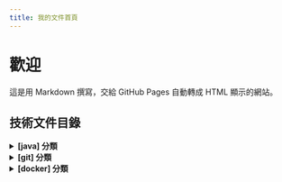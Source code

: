 ```yaml
---
title: 我的文件首頁
---
```


# 歡迎
這是用 Markdown 撰寫，交給 GitHub Pages 自動轉成 HTML 顯示的網站。

<!--生成區域Start-->
## 技術文件目錄

<details>
<summary><strong>[java] 分類</strong></summary>

<ul>
  <li>
    <a href="java/原生功能/">[java] java原生功能</a>
    <ul>
      <li>關鍵字: <code>abstract</code>, <code>interface</code>, <code>casting</code></li>
    </ul>
  </li>
  <li>
    <a href="java/多端口接收請求/">[java] 多端口接收請求</a>
    <ul>
      <li>關鍵字: <code>spring boot</code>, <code>undertow</code>, <code>port設定</code></li>
    </ul>
  </li>
  <li>
    <a href="java/必填欄位檢查/">[java] 必填欄位檢查</a>
    <ul>
      <li>關鍵字: <code>spring boot</code>, <code>spring-validation</code>, <code>必填欄位</code></li>
    </ul>
  </li>
  <li>
    <a href="java/Guava研究紀錄/">[java] Guava簡介</a>(未完成)
    <ul>
      <li>關鍵字: <code>gauva</code>, <code>資料結構</code></li>
    </ul>
  </li>
  <li>
    <a href="java/json轉換-Jackson與Gson/">[java] json轉換-Jackson與Gson</a>
    <ul>
      <li>關鍵字: <code>Jackson</code>, <code>Gson</code></li>
    </ul>
  </li>
</ul>

</details>

<details>
<summary><strong>[git] 分類</strong></summary>

<ul>
  <li>
    <a href="git/">[git] git簡介&常用指令</a>
    <ul>
      <li>關鍵字: <code>git</code>, <code>版本控制</code></li>
    </ul>
  </li>
</ul>

</details>

<details>
<summary><strong>[docker] 分類</strong></summary>

<ul>
  <li>
    <a href="docker/">[docker] Docker簡介</a>
    <ul>
      <li>關鍵字: <code>docker</code>, <code>容器化</code>, <code>虛擬機</code></li>
    </ul>
  </li>
</ul>

</details>


<!--生成區域End-->
